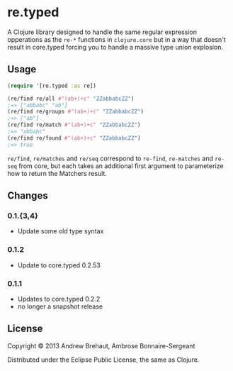 # re.typed

A Clojure library designed to handle the same regular expression opperations as the `re-*`
functions in `clojure.core` but in a way that doesn't result in core.typed forcing you to handle
a massive type union explosion.

## Usage

```clojure
(require '[re.typed :as re])

(re/find re/all #"(ab+)+c" "ZZabbabcZZ") 
;=> ["abbabc" "ab"]
(re/find re/groups #"(ab+)+c" "ZZabbabcZZ") 
;=> ["ab"]
(re/find re/match #"(ab+)+c" "ZZabbabcZZ") 
;=> "abbabc"
(re/find re/found #"(ab+)+c" "ZZabbabcZZ") 
;=> true
```

`re/find`, `re/matches` and `re/seq` correspond to `re-find`, `re-matches` and `re-seq` from core,
but each takes an additional first argument to parameterize how to return the Matchers result.

## Changes

### 0.1.{3,4} ###

 * Update some old type syntax

### 0.1.2 ###

 * Update to core.typed 0.2.53

### 0.1.1 ###

 * Updates to core.typed 0.2.2
 * no longer a snapshot release

## License

Copyright © 2013 Andrew Brehaut, Ambrose Bonnaire-Sergeant

Distributed under the Eclipse Public License, the same as Clojure.
